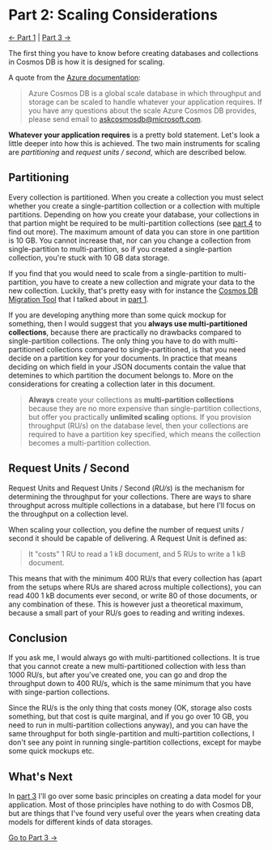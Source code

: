 # Part 2: Scaling Considerations

[<- Part 1](Part01-readme.md) | [Part 3 ->](Part03-readme.md)

The first thing you have to know before creating databases and collections in Cosmos DB is how it is designed for scaling.

A quote from the [Azure documentation](https://docs.microsoft.com/en-us/azure/azure-subscription-service-limits#azure-cosmos-db-limits):
> Azure Cosmos DB is a global scale database in which throughput and storage can be scaled to handle whatever your application requires. If you have any questions about the scale Azure Cosmos DB provides, please send email to askcosmosdb@microsoft.com.

**Whatever your application requires** is a pretty bold statement. Let's look a little deeper into how this is achieved. The two main instruments for scaling are *partitioning* and *request units / second*, which are described below.

## Partitioning
Every collection is partitioned. When you create a collection you must select whether you create a single-partition collection or a collection with multiple partitions. Depending on how you create your database, your collections in that partion might be required to be multi-partition collections (see [part 4](Part04-readme.md) to find out more). The maximum amount of data you can store in one partition is 10 GB. You cannot increase that, nor can you change a collection from single-partition to multi-partition, so if you created a single-partion collection, you're stuck with 10 GB data storage.

If you find that you would need to scale from a single-partition to multi-partition, you have to create a new collection and migrate your data to the new collection. Luckily, that's pretty easy with for instance the [Cosmos DB Migration Tool](https://docs.microsoft.com/en-us/azure/cosmos-db/import-data) that I talked about in [part 1](Part01-readme.md).

If you are developing anything more than some quick mockup for something, then I would suggest that you **always use multi-partitioned collections**, because there are practically no drawbacks compared to single-partition collections. The only thing you have to do with multi-partitioned collections compared to single-partitioned, is that you need decide on a partition key for your documents. In practice that means deciding on which field in your JSON documents contain the value that detemines to which partition the document belongs to. More on the considerations for creating a collection later in this document.

> **Always** create your collections as **multi-partition collections** because they are no more expensive than single-partition collections, but offer you practically **unlimited scaling** options. If you provision throughput (RU/s) on the database level, then your collections are required to have a partition key specified, which means the collection becomes a multi-partition collection.

## Request Units / Second
Request Units and Request Units / Second (*RU/s*) is the mechanism for determining the throughput for your collections. There are ways to share throughput across multiple collections in a database, but here I'll focus on the throughput on a collection level.

When scaling your collection, you define the number of request units / second it should be capable of delivering. A Request Unit is defined as:

> It "costs" 1 RU to read a 1 kB document, and 5 RUs to write a 1 kB document.

This means that with the minimum 400 RU/s that every collection has (apart from the setups where RUs are shared across multiple collections), you can read 400 1 kB documents ever second, or write 80 of those documents, or any combination of these. This is however just a theoretical maximum, because a small part of your RU/s goes to reading and writing indexes.

## Conclusion
If you ask me, I would always go with multi-partitioned collections. It is true that you cannot create a new multi-partitioned collection with less than 1000 RU/s, but after you've created one, you can go and drop the throughput down to 400 RU/s, which is the same minimum that you have with singe-partion collections.

Since the RU/s is the only thing that costs money (OK, storage also costs something, but that cost is quite marginal, and if you go over 10 GB, you need to run in multi-partition collections anyway), and you can have the same throughput for both single-partition and multi-partition collections, I don't see any point in running single-partition collections, except for maybe some quick mockups etc.

## What's Next
In [part 3](Part03-readme.md) I'll go over some basic principles on creating a data model for your application. Most of those principles have nothing to do with Cosmos DB, but are things that I've found very useful over the years when creating data models for different kinds of data storages.

[Go to Part 3 ->](Part03-readme.md)
